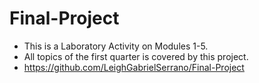 # Final-Project
- This is a Laboratory Activity on Modules 1-5.
- All topics of the first quarter is covered by this project.
- https://github.com/LeighGabrielSerrano/Final-Project
